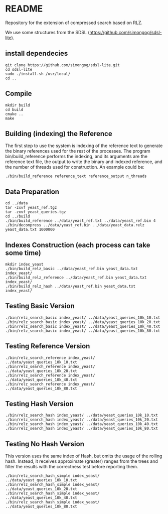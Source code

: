 # README #

Repository for the extension of compressed search based on RLZ.

We use some structures from the SDSL (https://github.com/simongog/sdsl-lite).

install dependecies
-------------------
```
git clone https://github.com/simongog/sdsl-lite.git
cd sdsl-lite
sudo ./install.sh /usr/local/
cd ..
```

Compile
-------------------
```
mkdir build
cd build
cmake ..
make
```

Building (indexing) the Reference
-------------------
The first step to use the system is indexing of the reference text to generate the binary references used for the rest of the processes. The program bin/build\_reference performs the indexing, and its arguments are the reference text file, the output to write the binary and indexed reference, and the number of threads used for construction.
An example could be:
```
./bin/build_reference reference_text reference_output n_threads
```

Data Preparation
-------------------
```
cd ../data
tar -zxvf yeast_ref.tgz
tar -zxvf yeast_queries.tgz
cd ../build
./bin/build_reference ../data/yeast_ref.txt ../data/yeast_ref.bin 4
./bin/decompress ../data/yeast_ref.bin ../data/yeast_data.relz yeast_data.txt 1000000
```

Indexes Construction (each process can take some time)
-------------------
```
mkdir index_yeast
./bin/build_relz_basic ../data/yeast_ref.bin yeast_data.txt index_yeast/
./bin/build_relz_reference ../data/yeast_ref.bin yeast_data.txt index_yeast/
./bin/build_relz_hash ../data/yeast_ref.bin yeast_data.txt index_yeast/
```


Testing Basic Version
-------------------
```
./bin/relz_search_basic index_yeast/ ../data/yeast_queries_10k_10.txt
./bin/relz_search_basic index_yeast/ ../data/yeast_queries_10k_20.txt
./bin/relz_search_basic index_yeast/ ../data/yeast_queries_10k_40.txt
./bin/relz_search_basic index_yeast/ ../data/yeast_queries_10k_80.txt
```

Testing Reference Version
-------------------
```
./bin/relz_search_reference index_yeast/ ../data/yeast_queries_10k_10.txt
./bin/relz_search_reference index_yeast/ ../data/yeast_queries_10k_20.txt
./bin/relz_search_reference index_yeast/ ../data/yeast_queries_10k_40.txt
./bin/relz_search_reference index_yeast/ ../data/yeast_queries_10k_80.txt
```

Testing Hash Version
-------------------
```
./bin/relz_search_hash index_yeast/ ../data/yeast_queries_10k_10.txt
./bin/relz_search_hash index_yeast/ ../data/yeast_queries_10k_20.txt
./bin/relz_search_hash index_yeast/ ../data/yeast_queries_10k_40.txt
./bin/relz_search_hash index_yeast/ ../data/yeast_queries_10k_80.txt
```

Testing No Hash Version
-------------------
This version uses the same index of Hash, but omits the usage of the rolling hash. Instead, it receives approximate (greater) ranges from the trees and filter the results with the correctness test before reporting them.
```
./bin/relz_search_hash_simple index_yeast/ ../data/yeast_queries_10k_10.txt
./bin/relz_search_hash_simple index_yeast/ ../data/yeast_queries_10k_20.txt
./bin/relz_search_hash_simple index_yeast/ ../data/yeast_queries_10k_40.txt
./bin/relz_search_hash_simple index_yeast/ ../data/yeast_queries_10k_80.txt
```




